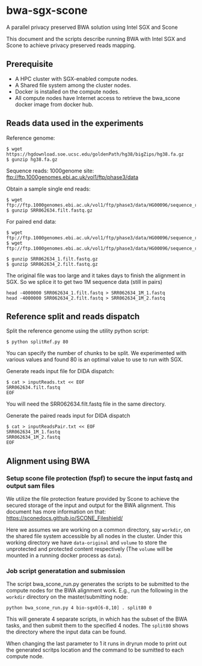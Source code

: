 # bwa-sgx-scone
A parallel privacy preserved BWA solution using Intel SGX and Scone

This document and the scripts describe running BWA with Intel SGX and Scone to achieve privacy preserved reads mapping.

## Prerequisite
 - A HPC cluster with SGX-enabled compute nodes.
 - A Shared file system among the cluster nodes.
 - Docker is installed on the compute nodes.
 - All compute nodes have Internet access to retrieve the bwa_scone docker image from docker hub.
 
## Reads data used in the experiments

Reference genome:
```
$ wget https://hgdownload.soe.ucsc.edu/goldenPath/hg38/bigZips/hg38.fa.gz
$ gunzip hg38.fa.gz
```

Sequence reads:
1000genome site:
ftp://ftp.1000genomes.ebi.ac.uk/vol1/ftp/phase3/data

Obtain a sample single end reads:
```
$ wget ftp://ftp.1000genomes.ebi.ac.uk/vol1/ftp/phase3/data/HG00096/sequence_read/SRR062634.filt.fastq.gz
$ gunzip SRR062634.filt.fastq.gz
```

For paired end data:
```
$ wget ftp://ftp.1000genomes.ebi.ac.uk/vol1/ftp/phase3/data/HG00096/sequence_read/SRR062634_1.filt.fastq.gz
$ wget ftp://ftp.1000genomes.ebi.ac.uk/vol1/ftp/phase3/data/HG00096/sequence_read/SRR062634_2.filt.fastq.gz

$ gunzip SRR062634_1.filt.fastq.gz
$ gunzip SRR062634_2.filt.fastq.gz
```

The original file was too large and it takes days to finish the alignment in SGX. So we splice it to get two 1M sequence data (still in pairs)
```
head -4000000 SRR062634_1.filt.fastq > SRR062634_1M_1.fastq
head -4000000 SRR062634_2.filt.fastq > SRR062634_1M_2.fastq
```

## Reference split and reads dispatch
Split the reference genome using the utility python script:
```
$ python splitRef.py 80
```
You can specify the number of chunks to be split. We experimented with various values and found 80 is an optimal value to use to run with SGX.

Generate reads input file for DIDA dispatch:
```
$ cat > inputReads.txt << EOF
SRR062634.filt.fastq
EOF
```

You will need the SRR062634.filt.fastq file in the same directory.

Generate the paired reads input for DIDA dispatch
```
$ cat > inputReadsPair.txt << EOF
SRR062634_1M_1.fastq
SRR062634_1M_2.fastq
EOF
```

## Alignment using BWA
### Setup scone file protection (fspf) to secure the input fastq and output sam files
We utilize the file protection feature provided by Scone to achieve the secured storage of the input and output for the BWA alignment. This document has more information on that:
https://sconedocs.github.io/SCONE_Fileshield/

Here we assumes we are working on a common directory, say `workdir`, on the shared file system accessible by all nodes in the cluster. Under this working directory we have `data-original` and `volume` to store the unprotected and protected content respectively (The `volume` will be mounted in a running docker process as `data`).

### Job script generatation and submission
The script bwa_scone_run.py generates the scripts to be submitted to the compute nodes for the BWA alignment work. E.g., run the following in the `workdir` directory on the master/submitting node:

```
python bwa_scone_run.py 4 bio-sgx0[6-8,10] . split80 0
```

This will generate 4 separate scripts, in which has the subset of the BWA tasks, and then submit them to the specified 4 nodes. The `split80` shows the directory where the input data can be found.

When changing the last parameter to 1 it runs in dryrun mode to print out the generated scritps location and the command to be sumitted to each compute node.
